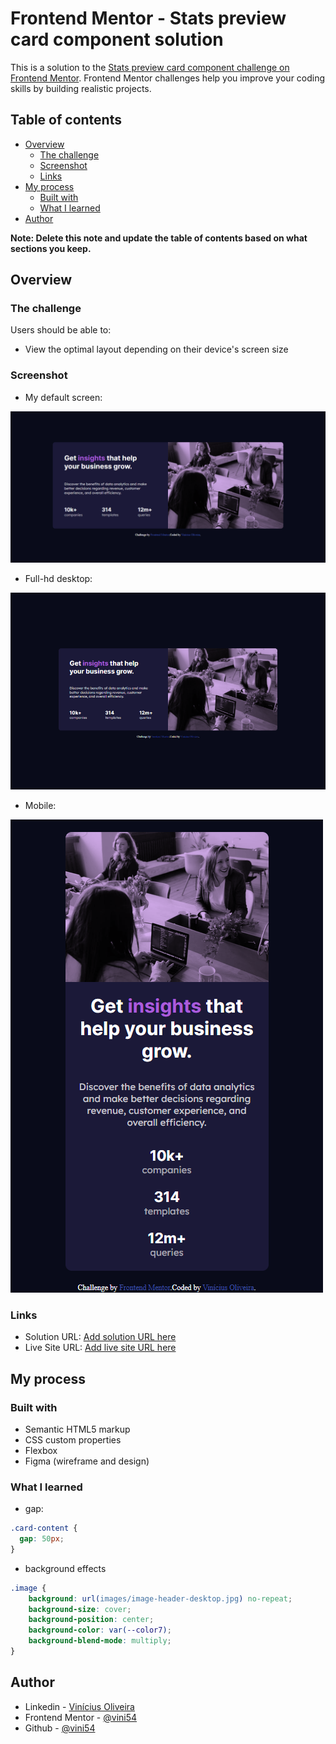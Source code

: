 # Frontend Mentor - Stats preview card component solution

This is a solution to the [Stats preview card component challenge on Frontend Mentor](https://www.frontendmentor.io/challenges/stats-preview-card-component-8JqbgoU62). Frontend Mentor challenges help you improve your coding skills by building realistic projects. 

## Table of contents

- [Overview](#overview)
  - [The challenge](#the-challenge)
  - [Screenshot](#screenshot)
  - [Links](#links)
- [My process](#my-process)
  - [Built with](#built-with)
  - [What I learned](#what-i-learned)
- [Author](#author)

**Note: Delete this note and update the table of contents based on what sections you keep.**

## Overview

### The challenge

Users should be able to:

- View the optimal layout depending on their device's screen size

### Screenshot

- My default screen:

![](https://raw.githubusercontent.com/vini54/Front-end-Mentor/main/stats-preview-card-component/Sources/screenshot-m.png)

- Full-hd desktop: 

![](https://raw.githubusercontent.com/vini54/Front-end-Mentor/main/stats-preview-card-component/Sources/screenshot-g.png)

- Mobile:

![](https://raw.githubusercontent.com/vini54/Front-end-Mentor/main/stats-preview-card-component/Sources/screenshot-p.png)

### Links

- Solution URL: [Add solution URL here](https://your-solution-url.com)
- Live Site URL: [Add live site URL here](https://your-live-site-url.com)

## My process

### Built with

- Semantic HTML5 markup
- CSS custom properties
- Flexbox
- Figma (wireframe and design)


### What I learned

- gap: 
```css
.card-content {
  gap: 50px;
}
```
- background effects
```css
.image {
    background: url(images/image-header-desktop.jpg) no-repeat;
    background-size: cover;
    background-position: center;
    background-color: var(--color7);
    background-blend-mode: multiply;
}
```

## Author

- Linkedin - [Vinícius Oliveira](https://www.linkedin.com/in/vin%C3%ADcius-oliveira-b3480a218/)
- Frontend Mentor - [@vini54](https://www.frontendmentor.io/profile/vini54)
- Github - [@vini54](https://github.com/vini54)
